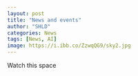 ```yaml
---
layout: post
title: "News and events"
author: "SHLD"
categories: News
tags: [News, AI]
image: https://i.ibb.co/ZzwqQG9/sky2.jpg
---
```



Watch this space